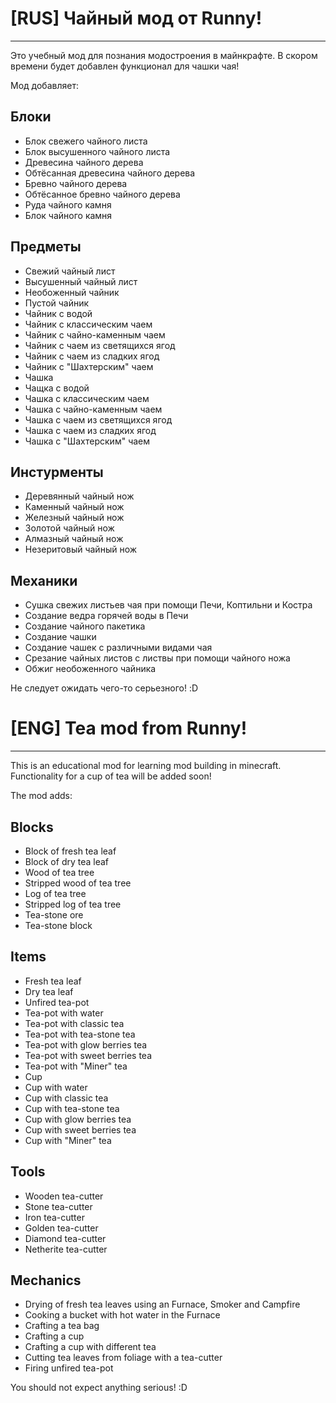 # [RUS] Чайный мод от Runny!

---
Это учебный мод для познания модостроения в майнкрафте. В скором времени будет добавлен функционал для чашки чая! 

Мод добавляет:
## Блоки
- Блок свежего чайного листа
- Блок высушенного чайного листа
- Древесина чайного дерева
- Обтёсанная древесина чайного дерева
- Бревно чайного дерева
- Обтёсанное бревно чайного дерева
- Руда чайного камня
- Блок чайного камня

## Предметы
- Свежий чайный лист
- Высушенный чайный лист
- Необоженный чайник
- Пустой чайник
- Чайник с водой 
- Чайник с классическим чаем
- Чайник с чайно-каменным чаем
- Чайник с чаем из светящихся ягод
- Чайник с чаем из сладких ягод
- Чайник с "Шахтерским" чаем
- Чашка
- Чащка с водой
- Чашка с классическим чаем
- Чашка с чайно-каменным чаем
- Чашка с чаем из светящихся ягод
- Чашка с чаем из сладких ягод
- Чашка с "Шахтерским" чаем

## Инстурменты
- Деревянный чайный нож
- Каменный чайный нож
- Железный чайный нож
- Золотой чайный нож
- Алмазный чайный нож
- Незеритовый чайный нож

## Механики
- Сушка свежих листьев чая при помощи Печи, Коптильни и Костра
- Создание ведра горячей воды в Печи
- Создание чайного пакетика
- Создание чашки
- Создание чашек с различными видами чая
- Срезание чайных листов с листвы при помощи чайного ножа
- Обжиг необоженного чайника

Не следует ожидать чего-то серьезного! :D

# [ENG] Tea mod from Runny!

---
This is an educational mod for learning mod building in minecraft. Functionality for a cup of tea will be added soon!

The mod adds:
## Blocks
- Block of fresh tea leaf
- Block of dry tea leaf
- Wood of tea tree
- Stripped wood of tea tree
- Log of tea tree
- Stripped log of tea tree
- Tea-stone ore
- Tea-stone block

## Items
- Fresh tea leaf
- Dry tea leaf
- Unfired tea-pot
- Tea-pot with water
- Tea-pot with classic tea
- Tea-pot with tea-stone tea
- Tea-pot with glow berries tea
- Tea-pot with sweet berries tea
- Tea-pot with "Miner" tea
- Cup
- Cup with water
- Cup with classic tea
- Cup with tea-stone tea
- Cup with glow berries tea
- Cup with sweet berries tea
- Cup with "Miner" tea

## Tools
- Wooden tea-cutter
- Stone tea-cutter
- Iron tea-cutter
- Golden tea-cutter
- Diamond tea-cutter
- Netherite tea-cutter

## Mechanics
- Drying of fresh tea leaves using an Furnace, Smoker and Campfire
- Cooking a bucket with hot water in the Furnace
- Crafting a tea bag
- Crafting a cup
- Crafting a cup with different tea
- Cutting tea leaves from foliage with a tea-cutter
- Firing unfired tea-pot

You should not expect anything serious! :D